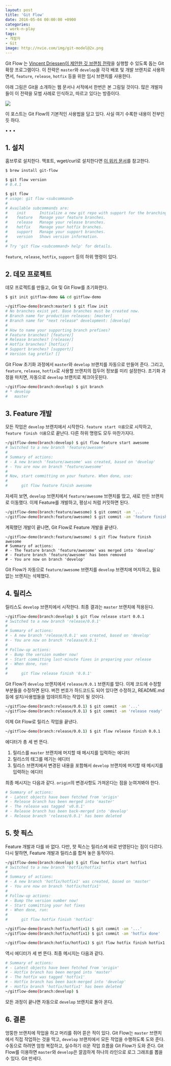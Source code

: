 ```yaml
---
layout: post
title: 'Git Flow' 
date: 2016-05-04 00:00:00 +0900
categories:
- work-n-play
tags:
- 개발자
- Git
image: http://nvie.com/img/git-model@2x.png
---
```


Git Flow 는 [Vincent Driessen이 제안한 깃 브랜칭 전략](http://nvie.com/posts/a-successful-git-branching-model/)을 실행할 수 있도록 돕는 Git 확장 프로그램이다. 이 전략은 `master`와 `develop`을 각각 배포 및 개발 브랜치로 사용하면서, `feature`, `release`, `hotfix` 등을 위한 임시 브랜치를 사용한다.
 
아래 그림은 Git을 소개하는 웹 문서나 서적에서 한번은 본 그림일 것이다. 많은 개발자들이 이 전략을 모범 사례로 인식하고, 따르고 있다는 방증이다.  

[![](http://nvie.com/img/git-model@2x.png)](http://nvie.com/img/git-model@2x.png)

이 포스트는 Git Flow의 기본적인 사용법을 담고 있다. 사실 여기 수록한 내용이 전부인 듯 하다. 

<!--more-->
<div class="spacer">• • •</div>

## 1. 설치

홈브루로 설치한다. 맥포트, wget/curl로 설치한다면 [이 위키 문서](https://github.com/nvie/gitflow/wiki/Mac-OS-X)를 참고한다.

```sh
$ brew install git-flow

$ git flow version
# 0.4.1

$ git flow
# usage: git flow <subcommand>
# 
# Available subcommands are:
#    init      Initialize a new git repo with support for the branching model.
#    feature   Manage your feature branches.
#    release   Manage your release branches.
#    hotfix    Manage your hotfix branches.
#    support   Manage your support branches.
#    version   Shows version information.
# 
# Try 'git flow <subcommand> help' for details.
```

`feature`, `release`, `hotfix`, `support` 등의 하위 명령이 있다.

## 2. 데모 프로젝트

데모 프로젝트를 만들고, Git 및 Git Flow를 초기화한다.

```sh
$ git init gitflow-demo && cd gitflow-demo

~/gitflow-demo(branch:master) $ git flow init
# No branches exist yet. Base branches must be created now.
# Branch name for production releases: [master]
# Branch name for "next release" development: [develop]
# 
# How to name your supporting branch prefixes?
# Feature branches? [feature/]
# Release branches? [release/]
# Hotfix branches? [hotfix/]
# Support branches? [support/]
# Version tag prefix? []
```

Git Flow 초기화 과정에서 `master`와 `develop` 브랜치를 자동으로 만들어 준다. 그리고, `feature`, `release`, `hotfix`로 사용할 브랜치의 접두어 정보를 미리 설정한다. 초기화 과정을 마치면, 자동으로 `develop` 브랜치로 체크아웃된다.

```sh
~/gitflow-demo(branch:develop) $ git branch
# * develop
#   master
```

## 3. Feature 개발

모든 작업은 `develop` 브랜치에서 시작한다. `feature start 이름`으로 시작하고, `feature finish 이름`으로 끝난다. 다른 하위 명령도 모두 마찬가지다.

```sh
~/gitflow-demo(branch:develop) $ git flow feature start awesome
# Switched to a new branch 'feature/awesome'
# 
# Summary of actions:
# - A new branch 'feature/awesome' was created, based on 'develop'
# - You are now on branch 'feature/awesome'
# 
# Now, start committing on your feature. When done, use:
# 
#      git flow feature finish awesome
```

자세히 보면, `develop` 브랜치에서 `feature/awesome` 브랜치를 땄고, 새로 만든 브랜치로 이동했다. 이제 Feature를 개발하고, 평상시 처럼 커밋하면 된다.  

```sh
~/gitflow-demo(branch:feature/awesome) $ git commit -am '...'
~/gitflow-demo(branch:feature/awesome) $ git commit -am 'feature finished'
```

계획했던 개발이 끝나면, Git Flow로 Feature 개발을 끝낸다.

```
~/gitflow-demo(branch:feature/awesome) $ git flow feature finish awesome
# Summary of actions:
# - The feature branch 'feature/awesome' was merged into 'develop'
# - Feature branch 'feature/awesome' has been removed
# - You are now on branch 'develop'
```

Git Flow가 자동으로 `feature/awesome` 브랜치를 `develop` 브랜치에 머지하고, 필요 없는 브랜치는 삭제했다. 

## 4. 릴리스

릴리스도 `develop` 브랜치에서 시작한다. 최종 결과는 `master` 브랜치에 적용된다.

```sh
~/gitflow-demo(branch:develop) $ git flow release start 0.0.1
# Switched to a new branch 'release/0.0.1'
# 
# Summary of actions:
# - A new branch 'release/0.0.1' was created, based on 'develop'
# - You are now on branch 'release/0.0.1'
# 
# Follow-up actions:
# - Bump the version number now!
# - Start committing last-minute fixes in preparing your release
# - When done, run:
# 
#      git flow release finish '0.0.1'
```

Git Flow가 `develop` 브랜치에서 `release/0.0.1` 브랜치를 땄다. 이제 코드에 수정할 부분들을 수정하면 된다. 버전 번호가 하드코드도 되어 있다면 수정하고, README.md 등에 설치/사용법들을 업데이트하는 작업이 될 것이다.

```sh
~/gitflow-demo(branch:release/0.0.1) $ git commit -am '...'
~/gitflow-demo(branch:release/0.0.1) $ git commit -am 'release ready'
```

이제 Git Flow로 릴리스 작업을 끝낸다.

```sh
~/gitflow-demo(branch:release/0.0.1) $ git flow release finish 0.0.1
```

에디터가 총 세 번 뜬다.

1.  릴리스를 `master` 브랜치에 머지할 때 메시지를 입력하는 에디터
2.  릴리스의 태그를 메기는 에디터
3.  릴리스 브랜치에서 변경된 내용을 포함해서 `develop` 브랜치에 머지할 때 메시지를 입력하는 에디터

최종 메시지는 다음과 같다. `origin`의 변경사항도 가져온다는 점을 눈여겨봐야 한다.

```sh
# Summary of actions:
# - Latest objects have been fetched from 'origin'
# - Release branch has been merged into 'master'
# - The release was tagged 'v0.0.1'
# - Release branch has been back-merged into 'develop'
# - Release branch 'release/0.0.1' has been deleted
```

## 5. 핫 픽스

Feature 개발과 다를 바 없다. 다만, 핫 픽스는 릴리스에 바로 반영된다는 점이 다르다. 다시 말하면, Feature 개발과 릴리스를 합쳐 놓은 동작이다. 

```sh
~/gitflow-demo(branch:develop) $ git flow hotfix start hotfix1
# Switched to a new branch 'hotfix/hotfix1'
# 
# Summary of actions:
# - A new branch 'hotfix/hotfix1' was created, based on 'master'
# - You are now on branch 'hotfix/hotfix1'
# 
# Follow-up actions:
# - Bump the version number now!
# - Start committing your hot fixes
# - When done, run:
# 
#      git flow hotfix finish 'hotfix1'
```

```sh
~/gitflow-demo(branch:hotfix/hotfix1) $ git commit -am '...'
~/gitflow-demo(branch:hotfix/hotfix1) $ git commit -am 'hotfix done'
```

```sh
~/gitflow-demo(branch:hotfix/hotfix1) $ git flow hotfix finish hotfix1
```

역시 에디터가 세 번 뜬다. 최종 메시지는 다음과 같다.

```sh
# Summary of actions:
# - Latest objects have been fetched from 'origin'
# - Hotfix branch has been merged into 'master'
# - The hotfix was tagged 'hotfix1'
# - Hotfix branch has been back-merged into 'develop'
# - Hotfix branch 'hotfix/hotfix1' has been deleted
~/gitflow-demo(branch:develop) $
```

모든 과정이 끝나면 자동으로 `develop` 브랜치로 돌아 온다.

## 6. 결론

엉뚱한 브랜치에 작업을 하고 머리를 쥐어 뜯은 적이 있다. Git Flow는 `master` 브랜치에서 직접 작업하는 것을 막고, `develop` 브랜치에서 모든 작업을 수행하도록 도와 준다. 수동으로 하려면 엄청 복잡하고, 실수하기 쉬운 작업 흐름을 Git Flow가 도와 준다. Git Flow를 이용하면 `master`와 `develop`은 깔끔하게 하나의 라인으로 로그 그래프를 뽑을 수 있다. Git 만세다. 
